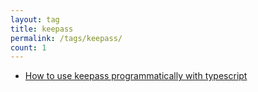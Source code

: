 ```yaml
---
layout: tag
title: keepass
permalink: /tags/keepass/
count: 1
---
```


- [How to use keepass programmatically with typescript](https://calzone.proofofpizza.com/tech/tutorial/using-keepass-programatically-with-typescript/)
